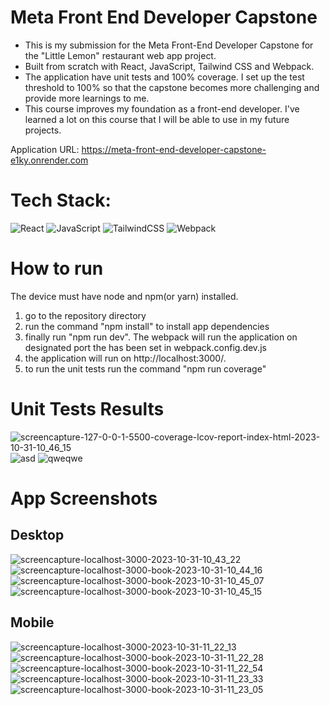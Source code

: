 # Meta Front End Developer Capstone
- This is my submission for the Meta Front-End Developer Capstone for the "Little Lemon" restaurant web app project.
- Built from scratch with React, JavaScript, Tailwind CSS and Webpack.
- The application have unit tests and 100% coverage. I set up the test threshold to 100% so that the capstone becomes more challenging and provide more learnings to me.
- This course improves my foundation as a front-end developer. I've learned a lot on this course that I will be able to use in my future projects.

Application URL: https://meta-front-end-developer-capstone-e1ky.onrender.com

# Tech Stack:
![React](https://img.shields.io/badge/react-%2320232a.svg?style=for-the-badge&logo=react&logoColor=%2361DAFB) ![JavaScript](https://img.shields.io/badge/javascript-%23323330.svg?style=for-the-badge&logo=javascript&logoColor=%23F7DF1E) ![TailwindCSS](https://img.shields.io/badge/tailwindcss-%2338B2AC.svg?style=for-the-badge&logo=tailwind-css&logoColor=white) ![Webpack](https://img.shields.io/badge/webpack-%238DD6F9.svg?style=for-the-badge&logo=webpack&logoColor=black)

# How to run
The device must have node and npm(or yarn) installed.
1. go to the repository directory
2. run the command "npm install" to install app dependencies
3. finally run "npm run dev". The webpack will run the application on designated port the has been set in webpack.config.dev.js
4. the application will run on http://localhost:3000/.
5. to run the unit tests run the command "npm run coverage"

# Unit Tests Results
![screencapture-127-0-0-1-5500-coverage-lcov-report-index-html-2023-10-31-10_46_15](https://github.com/Talyho/meta-front-end-developer-capstone/assets/49897728/ba5f728e-eaa0-4db1-87a1-3722f50f4d09)
![asd](https://github.com/Talyho/meta-front-end-developer-capstone/assets/49897728/9ca2a054-40a1-489b-bdc8-0dec1fcad544)
![qweqwe](https://github.com/Talyho/meta-front-end-developer-capstone/assets/49897728/218e20c8-637e-4d86-9335-753814afac9a)

# App Screenshots
## Desktop
![screencapture-localhost-3000-2023-10-31-10_43_22](https://github.com/Talyho/meta-front-end-developer-capstone/assets/49897728/674ba8ad-c4cc-4238-915d-5f1de29ee79a)
![screencapture-localhost-3000-book-2023-10-31-10_44_16](https://github.com/Talyho/meta-front-end-developer-capstone/assets/49897728/392188c3-0a33-4809-8c4e-6af28335983e)
![screencapture-localhost-3000-book-2023-10-31-10_45_07](https://github.com/Talyho/meta-front-end-developer-capstone/assets/49897728/f9a7b474-6cff-48f3-8fcc-6ba053e98ce6)
![screencapture-localhost-3000-book-2023-10-31-10_45_15](https://github.com/Talyho/meta-front-end-developer-capstone/assets/49897728/856b5e06-11e9-4f18-b742-d7a04f8013af)

## Mobile
![screencapture-localhost-3000-2023-10-31-11_22_13](https://github.com/Talyho/meta-front-end-developer-capstone/assets/49897728/53347263-9196-4ed4-aaca-5dc7bc9b0bf7)
![screencapture-localhost-3000-book-2023-10-31-11_22_28](https://github.com/Talyho/meta-front-end-developer-capstone/assets/49897728/73de2cc0-e2fc-4b18-9c1e-9cb8722ed22d)
![screencapture-localhost-3000-book-2023-10-31-11_22_54](https://github.com/Talyho/meta-front-end-developer-capstone/assets/49897728/b9f48d0b-7a09-4d0b-8413-25c83b1c83bf)
![screencapture-localhost-3000-book-2023-10-31-11_23_33](https://github.com/Talyho/meta-front-end-developer-capstone/assets/49897728/189474b4-d74b-4fb3-8448-e129e6f23448)
![screencapture-localhost-3000-book-2023-10-31-11_23_05](https://github.com/Talyho/meta-front-end-developer-capstone/assets/49897728/31995ea7-aa88-4801-98d8-1d89bea91c27)







